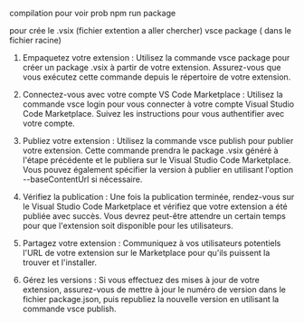 compilation pour voir prob
npm run package

pour crée le .vsix (fichier extention a aller chercher)
vsce package ( dans le fichier racine)






1. Empaquetez votre extension : Utilisez la commande vsce package pour créer un package .vsix à partir de votre extension. Assurez-vous que vous exécutez cette commande depuis le répertoire de votre extension.

2. Connectez-vous avec votre compte VS Code Marketplace : Utilisez la commande vsce login pour vous connecter à votre compte Visual Studio Code Marketplace. Suivez les instructions pour vous authentifier avec votre compte.

3. Publiez votre extension : Utilisez la commande vsce publish pour publier votre extension. Cette commande prendra le package .vsix généré à l'étape précédente et le publiera sur le Visual Studio Code Marketplace. Vous pouvez également spécifier la version à publier en utilisant l'option --baseContentUrl si nécessaire.

4. Vérifiez la publication : Une fois la publication terminée, rendez-vous sur le Visual Studio Code Marketplace et vérifiez que votre extension a été publiée avec succès. Vous devrez peut-être attendre un certain temps pour que l'extension soit disponible pour les utilisateurs.

5. Partagez votre extension : Communiquez à vos utilisateurs potentiels l'URL de votre extension sur le Marketplace pour qu'ils puissent la trouver et l'installer.

6. Gérez les versions : Si vous effectuez des mises à jour de votre extension, assurez-vous de mettre à jour le numéro de version dans le fichier package.json, puis republiez la nouvelle version en utilisant la commande vsce publish.
